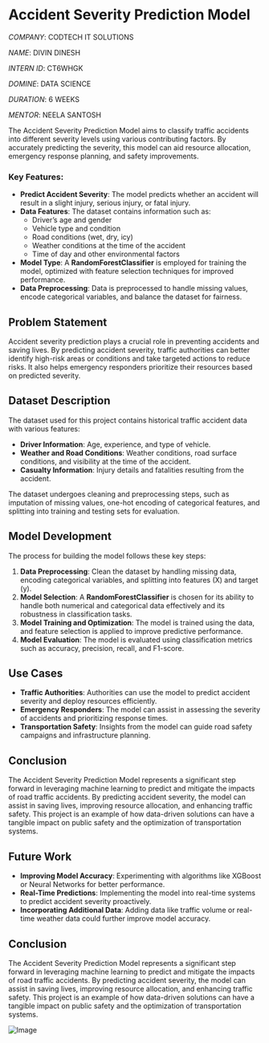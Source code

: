# Accident Severity Prediction Model

*COMPANY*: CODTECH IT SOLUTIONS

*NAME*: DIVIN DINESH

*INTERN ID*: CT6WHGK

*DOMINE*: DATA SCIENCE

*DURATION*: 6 WEEKS

*MENTOR*: NEELA SANTOSH

The Accident Severity Prediction Model aims to classify traffic accidents into different severity levels using various contributing factors. By accurately predicting the severity, this model can aid resource allocation, emergency response planning, and safety improvements.

### Key Features:
- **Predict Accident Severity**: The model predicts whether an accident will result in a slight injury, serious injury, or fatal injury.
- **Data Features**: The dataset contains information such as:
  - Driver’s age and gender
  - Vehicle type and condition
  - Road conditions (wet, dry, icy)
  - Weather conditions at the time of the accident
  - Time of day and other environmental factors
- **Model Type**: A **RandomForestClassifier** is employed for training the model, optimized with feature selection techniques for improved performance.
- **Data Preprocessing**: Data is preprocessed to handle missing values, encode categorical variables, and balance the dataset for fairness.

## Problem Statement

Accident severity prediction plays a crucial role in preventing accidents and saving lives. By predicting accident severity, traffic authorities can better identify high-risk areas or conditions and take targeted actions to reduce risks. It also helps emergency responders prioritize their resources based on predicted severity.

## Dataset Description

The dataset used for this project contains historical traffic accident data with various features:
- **Driver Information**: Age, experience, and type of vehicle.
- **Weather and Road Conditions**: Weather conditions, road surface conditions, and visibility at the time of the accident.
- **Casualty Information**: Injury details and fatalities resulting from the accident.

The dataset undergoes cleaning and preprocessing steps, such as imputation of missing values, one-hot encoding of categorical features, and splitting into training and testing sets for evaluation.

## Model Development

The process for building the model follows these key steps:
1. **Data Preprocessing**: Clean the dataset by handling missing data, encoding categorical variables, and splitting into features (X) and target (y).
2. **Model Selection**: A **RandomForestClassifier** is chosen for its ability to handle both numerical and categorical data effectively and its robustness in classification tasks.
3. **Model Training and Optimization**: The model is trained using the data, and feature selection is applied to improve predictive performance.
4. **Model Evaluation**: The model is evaluated using classification metrics such as accuracy, precision, recall, and F1-score.

## Use Cases

- **Traffic Authorities**: Authorities can use the model to predict accident severity and deploy resources efficiently.
- **Emergency Responders**: The model can assist in assessing the severity of accidents and prioritizing response times.
- **Transportation Safety**: Insights from the model can guide road safety campaigns and infrastructure planning.

## Conclusion

The Accident Severity Prediction Model represents a significant step forward in leveraging machine learning to predict and mitigate the impacts of road traffic accidents. By predicting accident severity, the model can assist in saving lives, improving resource allocation, and enhancing traffic safety. This project is an example of how data-driven solutions can have a tangible impact on public safety and the optimization of transportation systems.


## Future Work

- **Improving Model Accuracy**: Experimenting with algorithms like XGBoost or Neural Networks for better performance.
- **Real-Time Predictions**: Implementing the model into real-time systems to predict accident severity proactively.
- **Incorporating Additional Data**: Adding data like traffic volume or real-time weather data could further improve model accuracy.

## Conclusion

The Accident Severity Prediction Model represents a significant step forward in leveraging machine learning to predict and mitigate the impacts of road traffic accidents. By predicting accident severity, the model can assist in saving lives, improving resource allocation, and enhancing traffic safety. This project is an example of how data-driven solutions can have a tangible impact on public safety and the optimization of transportation systems.

![Image](https://github.com/user-attachments/assets/754e46cd-bdb0-4bea-a691-f0f63167dcef)
